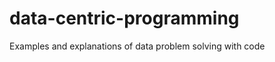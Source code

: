 data-centric-programming
========================

Examples and explanations of data problem solving with code
